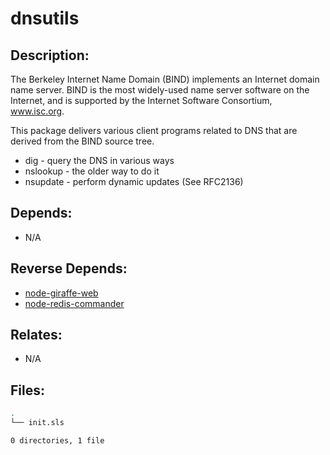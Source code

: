 # dnsutils

## Description:

The Berkeley Internet Name Domain (BIND) implements an Internet domain name server.  BIND is the most widely-used name server software on the Internet, and is supported by the Internet Software Consortium, www.isc.org.

This package delivers various client programs related to DNS that are derived from the BIND source tree.

- dig - query the DNS in various ways
- nslookup - the older way to do it
- nsupdate - perform dynamic updates (See RFC2136)

## Depends:

  -  N/A

## Reverse Depends:

  -  [node-giraffe-web](/salt/node-giraffe-web)
  -  [node-redis-commander](/salt/node-redis-commander)

## Relates:

  -  N/A

## Files:

```bash
.
└── init.sls

0 directories, 1 file
```

